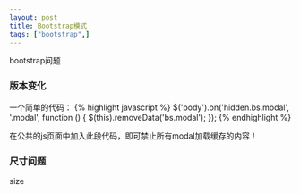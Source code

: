 ```yaml
---
layout: post
title: Bootstrap模式
tags: ["bootstrap",]
---
```

  bootstrap问题

### 版本变化

一个简单的代码：
{% highlight javascript %}
$('body').on('hidden.bs.modal', '.modal', function () {
    $(this).removeData('bs.modal');
});
{% endhighlight %}

在公共的js页面中加入此段代码，即可禁止所有modal加载缓存的内容！

### 尺寸问题

size

